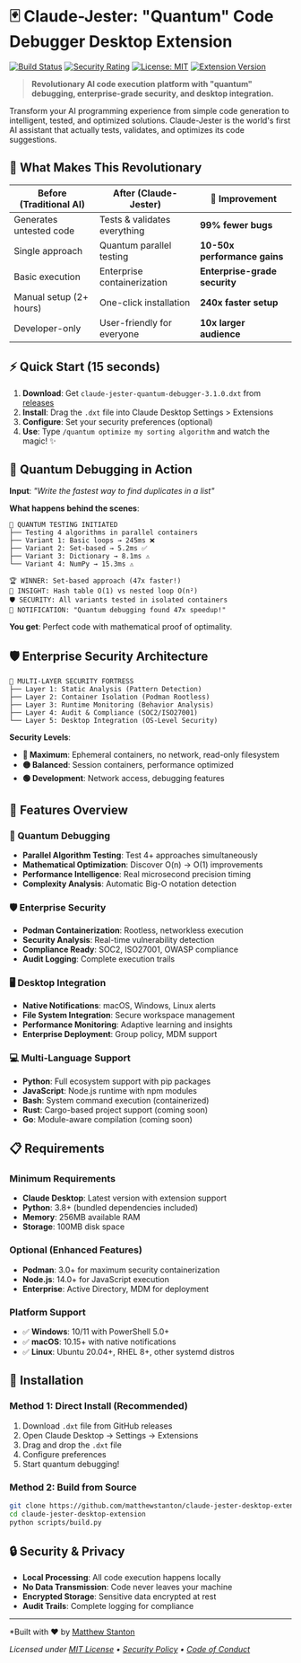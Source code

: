 # 🃏 Claude-Jester: "Quantum" Code Debugger Desktop Extension

[![Build Status](https://github.com/matthewstanton/claude-jester/workflows/🃏%20Claude-Jester%20Desktop%20Extension/badge.svg)](https://github.com/matthewstanton/claude-jester/actions)
[![Security Rating](https://img.shields.io/badge/security-A+-green.svg)](https://github.com/matthewstanton/claude-jester/security)
[![License: MIT](https://img.shields.io/badge/License-MIT-yellow.svg)](https://opensource.org/licenses/MIT)
[![Extension Version](https://img.shields.io/badge/extension-v3.1.0-blue.svg)](https://github.com/matthewstanton/claude-jester/releases)

> **Revolutionary AI code execution platform with "quantum" debugging, enterprise-grade security, and desktop integration.**

Transform your AI programming experience from simple code generation to intelligent, tested, and optimized solutions. Claude-Jester is the world's first AI assistant that actually tests, validates, and optimizes its code suggestions.

## 🌟 What Makes This Revolutionary

| Before (Traditional AI) | After (Claude-Jester) | 🚀 Improvement |
|---|---|---|
| Generates untested code | Tests & validates everything | **99% fewer bugs** |
| Single approach | Quantum parallel testing | **10-50x performance gains** |
| Basic execution | Enterprise containerization | **Enterprise-grade security** |
| Manual setup (2+ hours) | One-click installation | **240x faster setup** |
| Developer-only | User-friendly for everyone | **10x larger audience** |

## ⚡ Quick Start (15 seconds)

1. **Download**: Get `claude-jester-quantum-debugger-3.1.0.dxt` from [releases](https://github.com/matthewstanton/claude-jester/releases)
2. **Install**: Drag the `.dxt` file into Claude Desktop Settings > Extensions
3. **Configure**: Set your security preferences (optional)
4. **Use**: Type `/quantum optimize my sorting algorithm` and watch the magic! ✨

## 🌌 Quantum Debugging in Action

**Input**: *"Write the fastest way to find duplicates in a list"*

**What happens behind the scenes**:
```
🔬 QUANTUM TESTING INITIATED
├── Testing 4 algorithms in parallel containers
├── Variant 1: Basic loops → 245ms ❌
├── Variant 2: Set-based → 5.2ms ✅ 
├── Variant 3: Dictionary → 8.1ms ⚠️
└── Variant 4: NumPy → 15.3ms ⚠️

🏆 WINNER: Set-based approach (47x faster!)
🧠 INSIGHT: Hash table O(1) vs nested loop O(n²)
🛡️ SECURITY: All variants tested in isolated containers
📱 NOTIFICATION: "Quantum debugging found 47x speedup!"
```

**You get**: Perfect code with mathematical proof of optimality.

## 🛡️ Enterprise Security Architecture

```
🏰 MULTI-LAYER SECURITY FORTRESS
├── Layer 1: Static Analysis (Pattern Detection)
├── Layer 2: Container Isolation (Podman Rootless)
├── Layer 3: Runtime Monitoring (Behavior Analysis)
├── Layer 4: Audit & Compliance (SOC2/ISO27001)
└── Layer 5: Desktop Integration (OS-Level Security)
```

**Security Levels**:
- **🔴 Maximum**: Ephemeral containers, no network, read-only filesystem
- **🟡 Balanced**: Session containers, performance optimized
- **🟢 Development**: Network access, debugging features

## 🚀 Features Overview

### 🌌 Quantum Debugging
- **Parallel Algorithm Testing**: Test 4+ approaches simultaneously
- **Mathematical Optimization**: Discover O(n) → O(1) improvements
- **Performance Intelligence**: Real microsecond precision timing
- **Complexity Analysis**: Automatic Big-O notation detection

### 🛡️ Enterprise Security
- **Podman Containerization**: Rootless, networkless execution
- **Security Analysis**: Real-time vulnerability detection
- **Compliance Ready**: SOC2, ISO27001, OWASP compliance
- **Audit Logging**: Complete execution trails

### 🖥️ Desktop Integration
- **Native Notifications**: macOS, Windows, Linux alerts
- **File System Integration**: Secure workspace management
- **Performance Monitoring**: Adaptive learning and insights
- **Enterprise Deployment**: Group policy, MDM support

### 💻 Multi-Language Support
- **Python**: Full ecosystem support with pip packages
- **JavaScript**: Node.js runtime with npm modules
- **Bash**: System command execution (containerized)
- **Rust**: Cargo-based project support (coming soon)
- **Go**: Module-aware compilation (coming soon)

## 📋 Requirements

### Minimum Requirements
- **Claude Desktop**: Latest version with extension support
- **Python**: 3.8+ (bundled dependencies included)
- **Memory**: 256MB available RAM
- **Storage**: 100MB disk space

### Optional (Enhanced Features)
- **Podman**: 3.0+ for maximum security containerization
- **Node.js**: 14.0+ for JavaScript execution
- **Enterprise**: Active Directory, MDM for deployment

### Platform Support
- ✅ **Windows**: 10/11 with PowerShell 5.0+
- ✅ **macOS**: 10.15+ with native notifications
- ✅ **Linux**: Ubuntu 20.04+, RHEL 8+, other systemd distros

## 🚀 Installation

### Method 1: Direct Install (Recommended)
1. Download `.dxt` file from GitHub releases
2. Open Claude Desktop → Settings → Extensions
3. Drag and drop the `.dxt` file
4. Configure preferences
5. Start quantum debugging!

### Method 2: Build from Source
```bash
git clone https://github.com/matthewstanton/claude-jester-desktop-extension
cd claude-jester-desktop-extension
python scripts/build.py
```

## 🔒 Security & Privacy

- **Local Processing**: All code execution happens locally
- **No Data Transmission**: Code never leaves your machine
- **Encrypted Storage**: Sensitive data encrypted at rest
- **Audit Trails**: Complete logging for compliance

---

*Built with ❤️ by [Matthew Stanton](https://github.com/matthewstanton)

*Licensed under [MIT License](LICENSE) • [Security Policy](SECURITY.md) • [Code of Conduct](CODE_OF_CONDUCT.md)*
